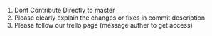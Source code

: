 1. Dont Contribute Directly to master
2. Please clearly explain the changes or fixes in commit description
3. Please follow our trello page (message auther to get access)
